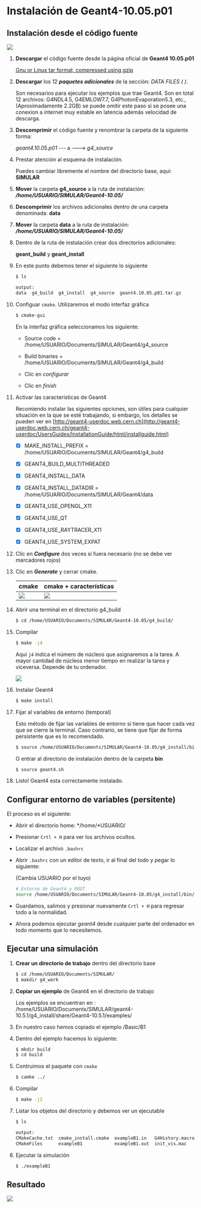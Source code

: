 # Instalación de Geant4-10.05.p01

## Instalación desde el código fuente

![](images/dir_geant4.png)

1. **Descargar** el código fuente desde la página oficial de **Geant4 10.05.p01**

   [Gnu or Linux tar format, compressed using gzip](http://geant4.web.cern.ch/support/download)

2. **Descargar** los 12 ***paquetes adicionales*** de la sección: *DATA FILES ( )*.

   Son necesarios para ejecutar los ejemplos que trae Geant4.  Son en total 12 archivos: G4NDL4.5, G4EMLOW7.7, G4PhotonEvaporation5.3, etc., (Aproximadamente 2.2GB) se puede omitir este paso si se posee una conexion a internet muy estable en latencia además velocidad de descarga.

3. **Descomprimir** el código fuente y renombrar la carpeta de la siguiente forma:

   *geant4.10.05.p01* --- a ---> *g4_source*

4. Prestar atención al esquema de instalación.

   Puedes cambiar libremente el nombre del directorio base, aqui: **SIMULAR**

5. **Mover** la carpeta **g4_source** a la ruta de instalación: ***/home/USUARIO/SIMULAR/Geant4-10.05/***

6. **Descomprimir** los archivos adicionales dentro de una carpeta denominada: **data**

7. **Mover** la carpeta **data** a la ruta de instalación: ***/home/USUARIO/SIMULAR/Geant4-10.05/***

8. Dentro de la ruta de instalación crear dos directorios adicionales:

   **geant_build** y **geant_install**

9. En este punto debemos tener el siguiente lo siguiente

   ```bash
   $ ls
   ```

   ```bash
   output:
   data  g4_build  g4_install  g4_source  geant4.10.05.p01.tar.gz
   ```

10. Configuar `cmake`. Utilizaremos el modo interfaz gráfica

    ```bash
    $ cmake-gui
    ```

    En la interfaz gráfica seleccionamos los siguiente:

    * Source code  = /home/USUARIO/Documents/SIMULAR/Geant4/g4_source

    * Build binaries  = /home/USUARIO/Documents/SIMULAR/Geant4/g4_build

    * Clic en *configurar*

    * Clic en *finish*

      

11. Activar las características de Geant4

    Recomiendo instalar las siguientes opciones, son útiles para cualquier situación en la que se esté trabajando, si embargo, los detalles se pueden ver en [http://geant4-userdoc.web.cern.ch](http://geant4-userdoc.web.cern.ch/geant4-userdoc/UsersGuides/InstallationGuide/html/installguide.html)

    - [x] MAKE_INSTALL_PREFIX =  /home/USUARIO/Documents/SIMULAR/Geant4/g4_build
    - [x] GEANT4_BUILD_MULTITHREADED
    - [x] GEANT4_INSTALL_DATA
    - [x] GEANT4_INSTALL_DATADIR = /home/USUARIO/Documents/SIMULAR/Geant4/data
    - [x] GEANT4_USE_OPENGL_X11
    - [x] GEANT4_USE_QT
    - [x] GEANT4_USE_RAYTRACER_X11
    - [x] GEANT4_USE_SYSTEM_EXPAT

    

12. Clic en ***Configure*** dos veces si fuera necesario (no se debe ver marcadores rojos)

13. Clic en ***Generate*** y cerrar cmake.

    | cmake                   | cmake + características |
    | ----------------------- | ----------------------- |
    | ![](images/cmake01.png) | ![](images/cmake02.png) |

14. Abrir una terminal en el directorio g4_build

    ```bash
    $ cd /home/USUARIO/Documents/SIMULAR/Geant4-10.05/g4_build/
    ```

15. Compilar

    ```bash
    $ make -j4
    ```

    Aquí `j4` indica el número de núcleos que asignaremos a la tarea. A mayor cantidad de núcleos menor tiempo en realizar la tarea y viceversa. Depende de tu ordenador.

    ![](images/compile_g4.png)

    

16. Instalar Geant4

    ```bash
    $ make install
    ```

    

17. Fijar al variables de entorno (temporal)

    Esto método de fijar las variables de entorno si tiene que hacer cada vez que se cierre la terminal. Caso contrario, se tiene que fijar de forma persistente que es lo recomendado.

    ```bash
    $ source /home/USUARIO/Documents/SIMULAR/Geant4-10.05/g4_install/bin/geant4.sh
    ```

    O entrar al directorio de instalación dentro de la carpeta **bin**

    ```bash
    $ source geant4.sh
    ```

18. Listo! Geant4 esta correctamente instalado.



## Configurar entorno de variables (persitente)

El proceso es el siguiente:

- Abrir el directorio home: */home/*USUARIO/

- Presionar `Crtl + H` para ver los archivos ocultos.

- Localizar el archivo `.bashrc`

- Abrir `.bashrc` con un editor de texto, ir al final del todo y pegar lo siguiente:

  (Cambia USUARIO por el tuyo)

  ```bash
  # Entorno de Geant4 y ROOT
  source /home/USUARIO/Documents/SIMULAR/Geant4-10.05/g4_install/bin/geant4.sh
  ```

- Guardamos, salimos y presionar nuevamente `Crtl + H` para regresar todo a la normalidad.

- Ahora podemos ejecutar *geant4* desde cualquier parte del ordenador en todo momento que lo necesitemos.



## Ejecutar una simulación

1. **Crear un directorio de trabajo** dentro del directorio base

   ```bash
   $ cd /home/USUARIO/Documents/SIMULAR/
   $ makdir g4_work
   ```

2. **Copiar un ejemplo** de Geant4 en el directorio de trabajo

   Los ejemplos se encuentran en : /home/USUARIO/Documents/SIMULAR/geant4-10.5.1/g4_install/share/Geant4-10.5.1/examples/

   

3. En nuestro caso hemos copiado el ejemplo /Basic/B1

4. Dentro del ejemplo hacemos lo siguiente:

   ```bash
   $ mkdir build
   $ cd build
   ```

5. Contruimos el paquete con `cmake`

   ```bash
   $ camke ../
   ```

6. Compilar

   ```bash
   $ make -j2
   ```

7. Listar los objetos del directorio y debemos ver un ejecutable

   ```bash
   $ ls
   ```

   ```bash
   output:
   CMakeCache.txt  cmake_install.cmake  exampleB1.in   G4History.macro  Makefile run2.mac
   CMakeFiles      exampleB1            exampleB1.out  init_vis.mac     run1.mac  vis.mac
   ```

8. Ejecutar la simulación

   ```bash
   $ ./exampleB1
   ```

   

## Resultado

![](../src/simular_b1.png)